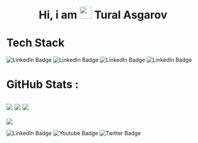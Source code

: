 <div align="center"><h1> Hi, i am <img src="https://raw.githubusercontent.com/TheDudeThatCode/TheDudeThatCode/master/Assets/Hi.gif" width="32px"/> Tural Asgarov </h1> </div>


# Tech Stack

<div>
<img src="https://img.shields.io/badge/Tensorflow-orange?style=for-the-badge&logo=tensorflow&logoColor=white" alt="LinkedIn Badge"/>
<img src="https://img.shields.io/badge/Scikit_learn-blue?style=for-the-badge&logo=scikit-learn&logoColor=orange" alt="LinkedIn Badge"/>
<img src="https://img.shields.io/badge/Numpy-gray?style=for-the-badge&logo=numpy&logoColor=blue" alt="LinkedIn Badge"/>
<img src="https://img.shields.io/badge/Pandas-green?style=for-the-badge&logo=Pandas&logoColor=gray" alt="LinkedIn Badge"/>
</div>

# GitHub Stats :
![](https://github-readme-stats.vercel.app/api?username=Slyce-b0t&hide_border=false&include_all_commits=false&count_private=false)
![](https://github-readme-streak-stats.herokuapp.com/?user=Slyce-b0t&hide_border=false)
![](https://github-readme-stats.vercel.app/api/top-langs/?username=Slyce-b0t&hide_border=false&include_all_commits=false&count_private=false&layout=compact)
---
[![](https://visitcount.itsvg.in/api?id=Slyce-b0t&icon=0&color=0)](https://visitcount.itsvg.in)

<div>
<img src="https://img.shields.io/badge/LinkedIn-blue?style=for-the-badge&logo=linkedin&logoColor=white" alt="LinkedIn Badge"/>
<img src="https://img.shields.io/badge/YouTube-red?style=for-the-badge&logo=youtube&logoColor=white" alt="Youtube Badge"/>
<img src="https://img.shields.io/badge/Twitter-blue?style=for-the-badge&logo=twitter&logoColor=white" alt="Twitter Badge"/>
</div>

